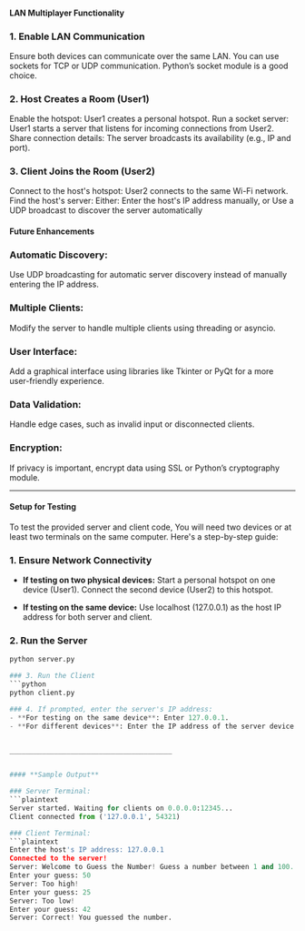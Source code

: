 #### **LAN Multiplayer Functionality**

### 1. Enable LAN Communication
Ensure both devices can communicate over the same LAN. You can use sockets for TCP or UDP communication. Python’s socket module is a good choice.

### 2. Host Creates a Room (User1)
Enable the hotspot: User1 creates a personal hotspot.
Run a socket server: User1 starts a server that listens for incoming connections from User2.
Share connection details: The server broadcasts its availability (e.g., IP and port).
### 3. Client Joins the Room (User2)
Connect to the host's hotspot: User2 connects to the same Wi-Fi network.
Find the host's server: Either:
Enter the host's IP address manually, or
Use a UDP broadcast to discover the server automatically




#### Future Enhancements
### Automatic Discovery: 
Use UDP broadcasting for automatic server discovery instead of manually entering the IP address.

### Multiple Clients: 
Modify the server to handle multiple clients using threading or asyncio.

### User Interface: 
Add a graphical interface using libraries like Tkinter or PyQt for a more user-friendly experience.

### Data Validation: 
Handle edge cases, such as invalid input or disconnected clients.

### Encryption: 
If privacy is important, encrypt data using SSL or Python’s cryptography module.


________________________________________


#### **Setup for Testing**

To test the provided server and client code, You will need two devices or at least two terminals on the same computer. 
Here's a step-by-step guide:

### 1. Ensure Network Connectivity
- **If testing on two physical devices:**
Start a personal hotspot on one device (User1).
Connect the second device (User2) to this hotspot.

- **If testing on the same device:**
Use localhost (127.0.0.1) as the host IP address for both server and client.



### 2. Run the Server
```python 
python server.py

### 3. Run the Client
```python 
python client.py

### 4. If prompted, enter the server's IP address:
- **For testing on the same device**: Enter 127.0.0.1.
- **For different devices**: Enter the IP address of the server device. (Find this by running ipconfig on Windows or ifconfig on Linux/Mac.)


________________________________________


#### **Sample Output**

### Server Terminal:
```plaintext
Server started. Waiting for clients on 0.0.0.0:12345...
Client connected from ('127.0.0.1', 54321)

### Client Terminal:
```plaintext
Enter the host's IP address: 127.0.0.1
Connected to the server!
Server: Welcome to Guess the Number! Guess a number between 1 and 100.
Enter your guess: 50
Server: Too high!
Enter your guess: 25
Server: Too low!
Enter your guess: 42
Server: Correct! You guessed the number.